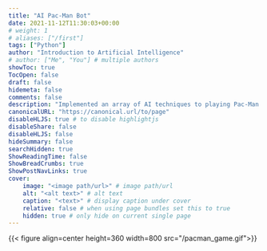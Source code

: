 ```yaml
---
title: "AI Pac-Man Bot"
date: 2021-11-12T11:30:03+00:00
# weight: 1
# aliases: ["/first"]
tags: ["Python"]
author: "Introduction to Artificial Intelligence"
# author: ["Me", "You"] # multiple authors
showToc: true
TocOpen: false
draft: false
hidemeta: false
comments: false
description: "Implemented an array of AI techniques to playing Pac-Man."
canonicalURL: "https://canonical.url/to/page"
disableHLJS: true # to disable highlightjs
disableShare: false
disableHLJS: false
hideSummary: false
searchHidden: true
ShowReadingTime: false
ShowBreadCrumbs: true
ShowPostNavLinks: true
cover:
    image: "<image path/url>" # image path/url
    alt: "<alt text>" # alt text
    caption: "<text>" # display caption under cover
    relative: false # when using page bundles set this to true
    hidden: true # only hide on current single page
---
```

{{< figure align=center height=360 width=800 src="/pacman_game.gif">}}